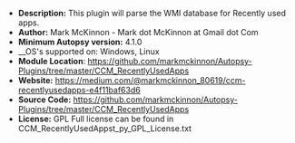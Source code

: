 - __Description:__ This plugin will parse the WMI database for Recently used apps. 
- __Author:__ Mark McKinnon - Mark dot McKinnon at Gmail dot Com
- __Minimum Autopsy version:__ 4.1.0
- __OS's supported on: Windows, Linux
- __Module Location__: https://github.com/markmckinnon/Autopsy-Plugins/tree/master/CCM_RecentlyUsedApps
- __Website:__ https://medium.com/@markmckinnon_80619/ccm-recentlyusedapps-e4f11baf63d6
- __Source Code:__ https://github.com/markmckinnon/Autopsy-Plugins/tree/master/CCM_RecentlyUsedApps
- __License:__ GPL Full license can be found in CCM_RecentlyUsedAppst_py_GPL_License.txt 
